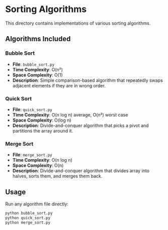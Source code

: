 # Sorting Algorithms

This directory contains implementations of various sorting algorithms.

## Algorithms Included

### Bubble Sort
- **File**: `bubble_sort.py`
- **Time Complexity**: O(n²)
- **Space Complexity**: O(1)
- **Description**: Simple comparison-based algorithm that repeatedly swaps adjacent elements if they are in wrong order.

### Quick Sort
- **File**: `quick_sort.py`
- **Time Complexity**: O(n log n) average, O(n²) worst case
- **Space Complexity**: O(log n)
- **Description**: Divide-and-conquer algorithm that picks a pivot and partitions the array around it.

### Merge Sort
- **File**: `merge_sort.py`
- **Time Complexity**: O(n log n)
- **Space Complexity**: O(n)
- **Description**: Divide-and-conquer algorithm that divides array into halves, sorts them, and merges them back.

## Usage

Run any algorithm file directly:
```bash
python bubble_sort.py
python quick_sort.py
python merge_sort.py
```
